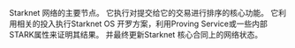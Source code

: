 Starknet 网络的主要节点。 它执行对提交给它的交易进行排序的核心功能。 它利用相关的投入执行Starknet OS 开罗方案，利用Proving Service或一些内部STARK属性来证明其结果。 并最终更新Starknet 核心合同上的网络状态。